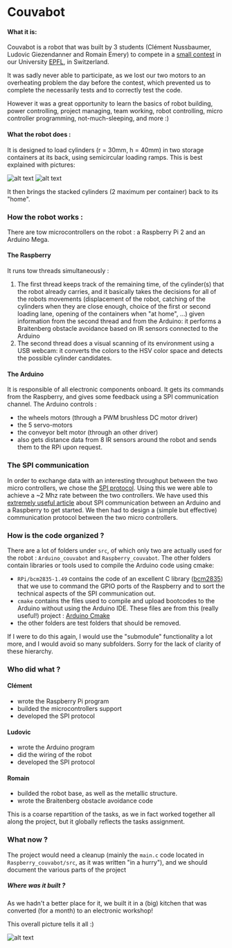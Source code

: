 # Couvabot

#### What it is:

Couvabot is a robot that was built by 3 students (Clément Nussbaumer, Ludovic Giezendanner and Romain Emery) to compete in a  [small contest](http://robopoly.epfl.ch/files/content/sites/robopoly/files/evenements/GC_2015-2016/2015-2016%20-%20Grand%20Concours%20Robopoly.pdf) in our University [EPFL](http://epfl.ch), in Switzerland.

It was sadly never able to participate, as we lost our two motors to an overheating problem the day before the contest, which prevented us to complete the necessarily tests and to correctly test the code.

However it was a great opportunity to learn the basics of robot building, power controlling, project managing, team working, robot controlling, micro controller programming, not-much-sleeping, and more :)

#### What the robot does :

It is designed to load cylinders (r = 30mm, h = 40mm) in two storage containers at its back, using semicircular loading ramps.
This is best explained with pictures:

![alt text][modele_global-view]
![alt text][modele_rear-view]

[modele_global-view]: https://drive.google.com/uc?id=0Bysw2qjh_V3-TS1nTVk5cjFPTzg "Global view of the 3d model"
[modele_rear-view]: https://drive.google.com/uc?id=0Bysw2qjh_V3-djhHZVhfMWFYYUk "Rear view of the 3d model"

It then brings the stacked cylinders (2 maximum per container) back to its "home".

### How the robot works :

There are tow microcontrollers on the robot : a Raspberry Pi 2 and an Arduino Mega.

#### The Raspberry

It runs tow threads simultaneously :
1. The first thread keeps track of the remaining time, of the cylinder(s) that the robot already carries, and it basically takes the decisions for all of the robots movements (displacement of the robot, catching of the cylinders when they are close enough, choice of the first or second loading lane, opening of the containers when "at home", ...) given information from the second thread and from the Arduino: it performs a Braitenberg obstacle avoidance based on IR sensors connected to the Arduino
2. The second thread does a visual scanning of its environment using a USB webcam: it converts the colors to the HSV color space and detects the possible cylinder candidates.

#### The Arduino

It is responsible of all electronic components onboard.
It gets its commands from the Raspberry, and gives some feedback using a SPI communication channel.
The Arduino controls :
* the wheels motors (through a PWM brushless DC motor driver)
* the 5 servo-motors
* the conveyor belt motor (through an other driver)
* also gets distance data from 8 IR sensors around the robot and sends them to the RPi upon request.

### The SPI communication

In order to exchange data with an interesting throughput between the two micro controllers, we chose the [SPI protocol](https://en.wikipedia.org/wiki/Serial_Peripheral_Interface_Bus). Using this we were able to achieve a ~2 Mhz rate between the two controllers. We have used this [extremely useful article](http://robotics.hobbizine.com/raspiduino.html) about SPI communication between an Arduino and a Raspberry to get started.
We then had to design a (simple but effective) communication protocol between the two micro controllers.

### How is the code organized ?

There are a lot of folders under `src`, of which only two are actually used for the robot : `Arduino_couvabot` and `Raspberry_couvabot`. The other folders contain libraries or tools used to compile the Arduino code using cmake:
* `RPi/bcm2835-1.49` contains the code of an excellent C library ([bcm2835](http://www.airspayce.com/mikem/bcm2835/)) that we use to command the GPIO ports of the Raspberry and to sort the technical aspects of the SPI communication out.
* `cmake` contains the files used to compile and upload bootcodes to the Arduino without using the Arduino IDE. These files are from this (really useful!) project : [Arduino Cmake](https://github.com/queezythegreat/arduino-cmake)
* the other folders are test folders that should be removed.

If I were to do this again, I would use the "submodule" functionality a lot more, and I would avoid so many subfolders. Sorry for the lack of clarity of these hierarchy.

### Who did what ?

#### Clément
* wrote the Raspberry Pi program
* builded the microcontrollers support
* developed the SPI protocol

#### Ludovic
* wrote the Arduino program
* did the wiring of the robot
* developed the SPI protocol

#### Romain
* builded the robot base, as well as the metallic structure.
* wrote the Braitenberg obstacle avoidance code

This is a coarse repartition of the tasks, as we in fact worked together all along the project, but it globally reflects the tasks assignment.

### What now ?

The project would need a cleanup (mainly the `main.c` code located in `Raspberry_couvabot/src`, as it was written "in a hurry"), and we should document the various parts of the project

##### Where was  it built ?

As we hadn't a better place for it, we built it in a (big) kitchen that was converted (for a month) to an electronic workshop!

This overall picture tells it all :)

![alt text][robot_global-view]

[robot_global-view]: https://docs.google.com/uc?id=0Bysw2qjh_V3-V2wyQi03X0ljS0k "Global view of the robot (over the hob!)"
